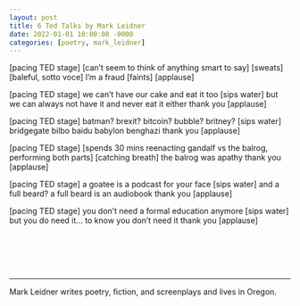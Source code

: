 ```yaml
---
layout: post
title: 6 Ted Talks by Mark Leidner
date: 2022-01-01 10:00:00 -0000
categories: [poetry, mark_leidner]
---
```

<div class="poem">
[pacing TED stage]
[can’t seem to think of anything smart to say]
[sweats]
[baleful, sotto voce] I’m a fraud
[faints]
[applause]


[pacing TED stage]
we can’t have our cake and eat it too
[sips water]
but we can always not have it
and never eat it either
thank you
[applause]


[pacing TED stage]
batman?
brexit?
bitcoin?
bubble?
britney?
[sips water]
bridgegate
bilbo
baidu
babylon
benghazi
thank you
[applause]


[pacing TED stage]
[spends 30 mins reenacting gandalf vs the balrog, performing both parts]
[catching breath] the balrog
was apathy
thank you
[applause]


[pacing TED stage]
a goatee is a podcast for your face
[sips water]
and a full beard?
a full beard is an audiobook
thank you
[applause]


[pacing TED stage]
you don’t need a formal education anymore
[sips water]
but you do need it…
to know you don’t need it
thank you
[applause]
</div>
<br><br>
<br><br>
<hr>
Mark Leidner writes poetry, fiction, and screenplays and lives in Oregon.
